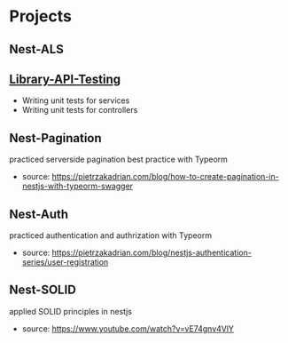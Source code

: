 # Projects

## Nest-ALS

## [Library-API-Testing](https://github.com/abid1174/nestjs-learning/tree/main/library-api-testing)

- Writing unit tests for services
- Writing unit tests for controllers
  
## Nest-Pagination

practiced serverside pagination best practice with Typeorm

- source: https://pietrzakadrian.com/blog/how-to-create-pagination-in-nestjs-with-typeorm-swagger

## Nest-Auth

practiced authentication and authrization with Typeorm

- source: https://pietrzakadrian.com/blog/nestjs-authentication-series/user-registration

## Nest-SOLID

applied SOLID principles in nestjs

- source: https://www.youtube.com/watch?v=vE74gnv4VlY
